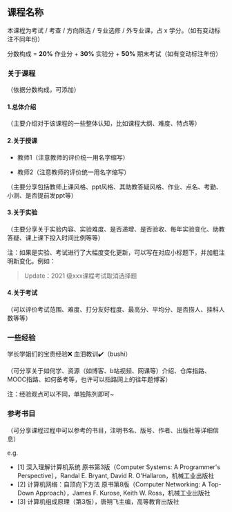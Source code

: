 ## 课程名称

本课程为考试 / 考查 / 方向限选 / 专业选修 / 外专业课，占 x 学分。（如有变动标注不同年份）

分数构成 = **20%** 作业分 + **30%** 实验分 + **50%** 期末考试（如有变动标注年份）

### 关于课程
（依据分数构成，可添加）

#### 1.总体介绍

（主要介绍对于该课程的一些整体认知，比如课程大纲、难度、特点等）

#### 2.关于授课
- 教师1（注意教师的评价统一用名字缩写）

- 教师2（注意教师的评价统一用名字缩写）

（主要分享包括教师上课风格、ppt风格、其助教答疑风格、作业、点名、考勤、小测、是否提前发ppt等）

#### 3.关于实验

（主要分享关于实验内容、实验难度、是否递增、是否验收、每年实验变化、助教答疑、课上课下投入时间比例等等）

注：如果是实验、考试进行了大幅度变化更新，可以写在对应小标题下，并加粗注明新变化。例如：

> Update：2021 级xxx课程考试取消选择题

#### 4.关于考试

（可以评价考试范围、难度、打分友好程度、最高分、平均分、是否捞人、挂科人数等等）

### 一些经验

学长学姐们的宝贵经验:x: 血泪教训:heavy_check_mark:（bushi）

（可分享关于如何学、资源（如博客、b站视频、网课等）介绍、仓库指路、MOOC指路、如何备考等，也许可以指路网上的往年题博客）

注：经验观点可以不同，单独陈列即可~

### 参考书目

（可分享课程过程中可以参考的书目，注明书名、版号、作者、出版社等详细信息）

e.g.
- [1] 深入理解计算机系统 原书第3版（Computer Systems: A Programmer's Perspective），Randal E. Bryant, David R. O'Hallaron，机械工业出版社
- [2] 计算机网络：自顶向下方法 原书第8版（Computer Networking: A Top-Down Approach），James F. Kurose, Keith W. Ross，机械工业出版社
- [3] 计算机组成原理（第3版），唐朔飞主编，高等教育出版社


